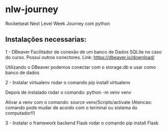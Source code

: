 # nlw-journey
Rocketseat Next Level Week Journey com python


## Instalações necessarias:

1 - DBeaver
Facilitador de conexão de um banco de Dados SQLite no caso do curso. Possui outros conectores.
Link: https://dbeaver.io/download/

Utilizando o DBeaver podemos conectar com o storage.db e usar como banco de dados

2 - Instalar virtualenv
rodar o comando pip install virtualenv

Depois de instalado rodar o comando: python -m venv venv

Ativar a venv com o comando:
source venv/Scripts/activate
(Atencao: comando pode mudar de acordo com o terminal ou sistema do computador!!)

3 - Instalar o framework backend Flask
rodar o comando pip install Flask

